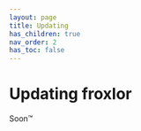 ```yaml
---
layout: page
title: Updating
has_children: true
nav_order: 2
has_toc: false
---
```


# Updating froxlor

Soon™
